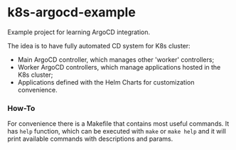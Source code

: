 # k8s-argocd-example

Example project for learning ArgoCD integration.

The idea is to have fully automated CD system for K8s cluster:
* Main ArgoCD controller, which manages other 'worker' controllers;
* Worker ArgoCD controllers, which manage applications hosted in the K8s cluster;
* Applications defined with the Helm Charts for customization convenience.


### How-To
For convenience there is a Makefile that contains most useful commands.
It has `help` function, which can be executed with `make` or `make help` and it will print available commands with descriptions and params.
